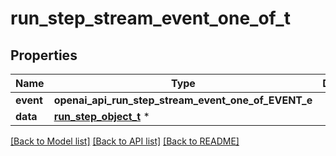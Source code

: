 # run_step_stream_event_one_of_t

## Properties
Name | Type | Description | Notes
------------ | ------------- | ------------- | -------------
**event** | **openai_api_run_step_stream_event_one_of_EVENT_e** |  | 
**data** | [**run_step_object_t**](run_step_object.md) \* |  | 

[[Back to Model list]](../README.md#documentation-for-models) [[Back to API list]](../README.md#documentation-for-api-endpoints) [[Back to README]](../README.md)


